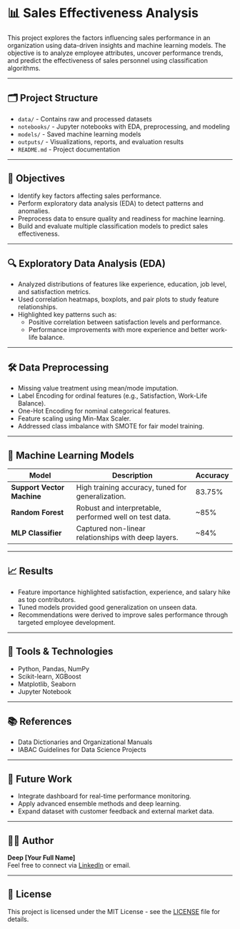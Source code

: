 # 📊 Sales Effectiveness Analysis

This project explores the factors influencing sales performance in an organization using data-driven insights and machine learning models. The objective is to analyze employee attributes, uncover performance trends, and predict the effectiveness of sales personnel using classification algorithms.

---

## 🗂️ Project Structure

- `data/` - Contains raw and processed datasets
- `notebooks/` - Jupyter notebooks with EDA, preprocessing, and modeling
- `models/` - Saved machine learning models
- `outputs/` - Visualizations, reports, and evaluation results
- `README.md` - Project documentation

---

## 📌 Objectives

- Identify key factors affecting sales performance.
- Perform exploratory data analysis (EDA) to detect patterns and anomalies.
- Preprocess data to ensure quality and readiness for machine learning.
- Build and evaluate multiple classification models to predict sales effectiveness.

---

## 🔍 Exploratory Data Analysis (EDA)

- Analyzed distributions of features like experience, education, job level, and satisfaction metrics.
- Used correlation heatmaps, boxplots, and pair plots to study feature relationships.
- Highlighted key patterns such as:
  - Positive correlation between satisfaction levels and performance.
  - Performance improvements with more experience and better work-life balance.

---

## 🛠️ Data Preprocessing

- Missing value treatment using mean/mode imputation.
- Label Encoding for ordinal features (e.g., Satisfaction, Work-Life Balance).
- One-Hot Encoding for nominal categorical features.
- Feature scaling using Min-Max Scaler.
- Addressed class imbalance with SMOTE for fair model training.

---

## 🤖 Machine Learning Models

| Model               | Description                                       | Accuracy |
|--------------------|---------------------------------------------------|----------|
| **Support Vector Machine** | High training accuracy, tuned for generalization.      | 83.75%   |
| **Random Forest**         | Robust and interpretable, performed well on test data. | ~85%     |
| **MLP Classifier**        | Captured non-linear relationships with deep layers.    | ~84%     |

---

## 📈 Results

- Feature importance highlighted satisfaction, experience, and salary hike as top contributors.
- Tuned models provided good generalization on unseen data.
- Recommendations were derived to improve sales performance through targeted employee development.

---

## 🧰 Tools & Technologies

- Python, Pandas, NumPy
- Scikit-learn, XGBoost
- Matplotlib, Seaborn
- Jupyter Notebook

---

## 📚 References

- Data Dictionaries and Organizational Manuals
- IABAC Guidelines for Data Science Projects

---

## 🚀 Future Work

- Integrate dashboard for real-time performance monitoring.
- Apply advanced ensemble methods and deep learning.
- Expand dataset with customer feedback and external market data.

---

## 🧑‍💻 Author

**Deep [Your Full Name]**  
Feel free to connect via [LinkedIn](#) or email.

---

## 📜 License

This project is licensed under the MIT License - see the [LICENSE](LICENSE) file for details.

